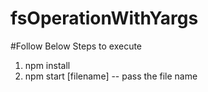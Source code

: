 # fsOperationWithYargs

#Follow Below Steps to execute
1. npm install
2. npm start [filename]  -- pass the file name
